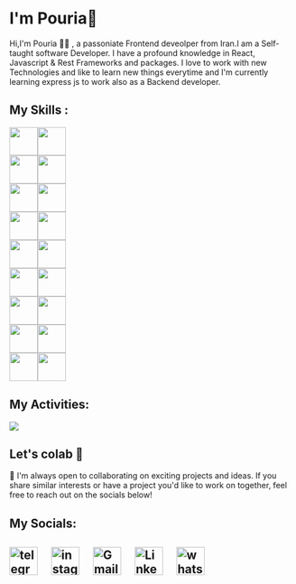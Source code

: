 <h1>I'm Pouria👋</h1>

<p>

Hi,I'm Pouria 👨‍💻 , a passoniate Frontend deveolper from Iran.I am a Self-taught software Developer. I have a profound knowledge in React, Javascript & Rest Frameworks and packages. I love to work with new Technologies and like to learn new things everytime and I'm currently learning express js to work also as a Backend developer. </p>

<h2>My Skills :</h2>
<div style="display:flex; flex-wrap: wrap; width:100px;">
<img src="https://raw.githubusercontent.com/danielcranney/readme-generator/main/public/icons/skills/typescript-colored.svg" width="50" height="50"/>
<img src="https://raw.githubusercontent.com/danielcranney/readme-generator/main/public/icons/skills/javascript-colored.svg" width="50" height="50"/>
<img src="https://raw.githubusercontent.com/danielcranney/readme-generator/main/public/icons/skills/html5-colored.svg" width="50" height="50"/>
<img src="https://raw.githubusercontent.com/danielcranney/readme-generator/main/public/icons/skills/css3-colored.svg" width="50" height="50"/>
<img src="https://raw.githubusercontent.com/danielcranney/readme-generator/main/public/icons/skills/react-colored.svg" width="50" height="50"/>
<img src="https://raw.githubusercontent.com/danielcranney/readme-generator/main/public/icons/skills/tailwindcss-colored.svg" width="50" height="50"/>
<img src="https://raw.githubusercontent.com/danielcranney/readme-generator/main/public/icons/skills/nodejs-colored.svg" width="50" height="50"/>
<img src="https://raw.githubusercontent.com/danielcranney/readme-generator/main/public/icons/skills/bootstrap-colored.svg" width="50" height="50"/>
<img src="https://raw.githubusercontent.com/danielcranney/readme-generator/main/public/icons/skills/express-colored.svg" width="50" height="50"/>
<img src="https://raw.githubusercontent.com/danielcranney/readme-generator/main/public/icons/skills/mongodb-colored.svg" width="50" height="50"/>
<img src="https://raw.githubusercontent.com/danielcranney/readme-generator/main/public/icons/skills/sass-colored.svg" width="50" height="50"/>
<img src="https://raw.githubusercontent.com/danielcranney/readme-generator/main/public/icons/skills/jquery-colored.svg" width="50" height="50"/>
<img src="https://raw.githubusercontent.com/danielcranney/readme-generator/main/public/icons/skills/vuejs-colored.svg" width="50" height="50"/>
<img src="https://raw.githubusercontent.com/danielcranney/readme-generator/main/public/icons/skills/figma-colored.svg" width="50" height="50"/>
<img src="https://raw.githubusercontent.com/danielcranney/readme-generator/main/public/icons/skills/git-colored.svg" width="50" height="50"/>
<img src="https://raw.githubusercontent.com/danielcranney/readme-generator/main/public/icons/skills/redux-colored.svg" width="50" height="50"/>
<img src="https://raw.githubusercontent.com/danielcranney/readme-generator/main/public/icons/skills/vite-colored.svg" width="50" height="50"/>
<img src="https://raw.githubusercontent.com/danielcranney/readme-generator/main/public/icons/skills/nextjs-colored.svg" width="50" height="50"/>
</div>


## My Activities:
<img src="https://github-readme-stats.vercel.app/api?username=pxuria&show_icons=true&theme=tokyonight"/>

<h2>Let's colab 🚀</h2>

<p>🌟 I'm always open to collaborating on exciting projects and ideas. If you share similar interests or have a project you'd like to work on together, feel free to reach out on the socials below!</p>

<h2>My Socials:<h2/>

<div style="display:flex; flex-wrap:wrap;">

<a href="https://t.me/pxuria" style="margin-right:24px;">
    <img src="https://cdn3.iconfinder.com/data/icons/social-icons-33/512/Telegram-1024.png" alt="telegram" width="50" height="50"/>
  </a>


<a href="https://www.instagram.com/pxuriam?igsh=aHM5ZXQ0N2wzbzV2" style="margin-right:24px;">
    <img src="https://cdn2.iconfinder.com/data/icons/social-media-2285/512/1_Instagram_colored_svg_1-1024.png" alt="instagram" width="50" height="50"/>
</a>

<a href="mailto:pouriamesram@gmail.com" style="margin-right:24px;">
    <img src="https://cdn4.iconfinder.com/data/icons/social-media-logos-6/512/112-gmail_email_mail-1024.png" alt="Gmail" width="50" height="50"/>
</a>



<a href="https://www.linkedin.com/in/pxuria" style="margin-right:24px;">
    <img src="https://cdn2.iconfinder.com/data/icons/social-media-2285/512/1_Linkedin_unofficial_colored_svg-1024.png" alt="LinkedIn" width="50" height="50"/>
</a>


<a href="https://wa.me/qr/D7IKULEARVICJ1" style="margin-right:24px;">
    <img src="https://cdn2.iconfinder.com/data/icons/social-media-2285/512/1_Whatsapp2_colored_svg-1024.png" alt="whatsapp" width="50" height="50"/>
</a>

</div>